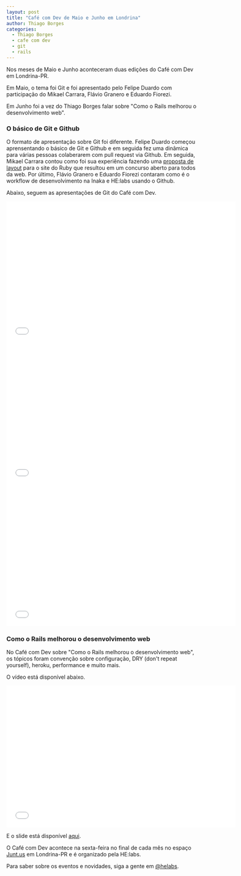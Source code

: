 ```yaml
---
layout: post
title: "Café com Dev de Maio e Junho em Londrina"
author: Thiago Borges
categories:
  - Thiago Borges
  - cafe com dev
  - git
  - rails
---
```


Nos meses de Maio e Junho aconteceram duas edições do Café com Dev em Londrina-PR.

Em Maio, o tema foi Git e foi apresentado pelo Felipe Duardo com participação do Mikael Carrara, Flávio Granero e Eduardo Fiorezi.

Em Junho foi a vez do Thiago Borges falar sobre "Como o Rails melhorou o desenvolvimento web".
<!--more-->

### O básico de Git e Github

O formato de apresentação sobre Git foi diferente. Felipe Duardo começou aprensentando o básico de Git e Github e em seguida fez uma dinâmica para várias pessoas colaberarem com pull request via Github. Em seguida, Mikael Carrara contou como foi sua experiência fazendo uma [proposta de layout][proposta-mikael] para o site do Ruby que resultou em um concurso aberto para todos da web. Por último, Flávio Granero e Eduardo Fiorezi contaram como é o workflow de desenvolvimento na Inaka e HE:labs usando o Github.

Abaixo, seguem as apresentações de Git do Café com Dev.

<iframe width="600" height="370" src="//www.youtube.com/embed/6zCjBvwoTXY" frameborder="0" allowfullscreen></iframe>

<iframe width="600" height="370" src="//www.youtube.com/embed/Xgv_xwBTe6Y" frameborder="0" allowfullscreen></iframe>

<iframe width="600" height="370" src="//www.youtube.com/embed/ZWl9Pv_v_RQ" frameborder="0" allowfullscreen></iframe>


### Como o Rails melhorou o desenvolvimento web


No Café com Dev sobre "Como o Rails melhorou o desenvolvimento web", os tópicos foram convenção sobre configuração, DRY (don't repeat yourself), heroku, performance e muito mais.

O vídeo está disponível abaixo.

<iframe width="600" height="370" src="//www.youtube.com/embed/WTiBDh9J_GM" frameborder="0" allowfullscreen></iframe>

E o slide está disponível [aqui][slide-borges].


O Café com Dev acontece na sexta-feira no final de cada mês no espaço [Junt.us][juntus] em Londrina-PR e é organizado pela HE:labs.

Para saber sobre os eventos e novidades, siga a gente em [@helabs][twitter-helabs].

[juntus]: http://www.junt.us
[proposta-mikael]: https://github.com/ruby/www.ruby-lang.org/pull/341
[twitter-helabs]: https://twitter.com/helabs
[slide-borges]: https://speakerdeck.com/thiagoborges/como-o-rails-melhorou-o-desenvolvimento-web
